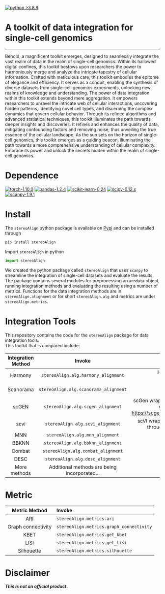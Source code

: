[![python >3.8.8](https://img.shields.io/badge/python-3.8.8-brightgreen)](https://www.python.org/)          
# A toolkit of data integration for single-cell genomics
***        
Behold, a magnificent toolkit emerges, designed to seamlessly integrate the vast realm of data in the realm of single-cell genomics.   Within its hallowed digital confines, this toolkit bestows upon researchers the power to harmoniously merge and analyze the intricate tapestry of cellular information. Crafted with meticulous care, this toolkit embodies the epitome of elegance and efficiency.   It serves as a conduit, enabling the synthesis of diverse datasets from single-cell genomics experiments, unlocking new realms of knowledge and understanding. The power of data integration within this toolkit extends beyond mere aggregation.   It empowers researchers to unravel the intricate web of cellular interactions, uncovering hidden patterns, identifying novel cell types, and discerning the complex dynamics that govern cellular behavior. Through its refined algorithms and advanced statistical techniques, this toolkit illuminates the path towards deeper insights and discoveries.   It refines and enhances the quality of data, mitigating confounding factors and removing noise, thus unveiling the true essence of the cellular landscape. As the sun sets on the horizon of single-cell genomics, this toolkit emerges as a guiding beacon, illuminating the path towards a more comprehensive understanding of cellular complexity.   Embrace its power and unlock the secrets hidden within the realm of single-cell genomics.          
            
# Dependence        
[![torch-1.10.0](https://img.shields.io/badge/torch-1.10.0-red)](https://pytorch.org/get-started/previous-versions/)
[![pandas-1.2.4](https://img.shields.io/badge/pandas-1.2.4-lightgrey)](https://github.com/pandas-dev/pandas)
[![scikit-learn-0.24](https://img.shields.io/badge/scikit-0.24.x-brightgreen)](https://github.com/scikit-learn/scikit-learn/tree/0.24.X)
[![scipy-0.12.x](https://img.shields.io/badge/scipy-0.12.x-yellow)](https://github.com/scipy/scipy/tree/maintenance/0.12.x)
[![scanpy-1.9.1](https://img.shields.io/badge/scanpy-1.9.1-informational)](https://pypi.org/project/scanpy/)           
                
# Install         
The `stereoAlign` python package is available on [Pypi]() and can be installed through      
```python
pip install stereoAlign
```            
Import `stereoAlign` in python  
```python
import stereoAlign
```
We created the python package called `stereoAlign` that uses `scanpy` to streamline the integration of single-cell datasets and evaluate the results. The package contains several modules for preprocessing an `anndata` object, running integration methods and evaluating the resulting using a number of metrics. Functions for the data integration methods are in `stereoAlign.alignment` or for short `stereoAlign.alg` and metrics are under `stereoAlign.metrics`.
       
        
# Integration Tools        
This repository contains the code for the `stereoAlign` package for data integration tools.           
This toolkit that is compared include:          

| **Integration Method** |                  **Invoke**                  |                                                                                                   **Describe**                                                                                                   |
|:----------------------:|:--------------------------------------------:|:----------------------------------------------------------------------------------------------------------------------------------------------------------------------------------------------------------------:|
|        Harmony         |     `stereoAlign.alg.harmony_alignment`      |                                                        Harmony wrapper function based on `harmony-pytorch` <https://github.com/lilab-bcb/harmony-pytorch>                                                        |
|       Scanorama        |    `stereoAlign.alg.scanorama_alignment`     |                                                             Scanorama wrapper function based on `scanorama` <https://github.com/brianhie/scanorama>                                                              |
|         scGEN          |      `stereoAlign.alg.scgen_alignment`       | scGen wrapper function based on `scgen` <https://github.com/theislab/scgen> with parametrization taken from the tutorial `notebook` <https://scgen.readthedocs.io/en/stable/tutorials/scgen_batch_removal.html>. |
|          scvi          |      `stereoAlign.alg.scvi_alignment`        |                                  scVI wrapper function based on scvi-tools version >=0.16.0 (available through <https://docs.scvi-tools.org/en/stable/installation.html>)                                        |
|          MNN           |       `stereoAlign.alg.mnn_alignment`        |                                                                                                                                                                                                                  |
|         BBKNN          |      `stereoAlign.alg.bbknn_alignment`       |                                                                                                                                                                                                                  |
|         Combat         |      `stereoAlign.alg.combat_alignment`      |                                                                                                                                                                                                                  |
|          DESC          |       `stereoAlign.alg.desc_alignment`       |                                                                                                                                                                                                                  |
|      More methods      | Additional methods are being incorporated... |                                                                                                                                                                                                                  |

        
# Metric        
|  **Metric Method**  | **Invoke**                               |
|:-------------------:|:-----------------------------------------|
|         ARI         | `stereoAlign.metrics.ari`                |
| Graph connectivity  | `stereoAlign.metrics.graph_connectivity` |
|        KBET         | `stereoAlign.metrics.get_kbet`           |
|        LISI         | `stereoAlign.metrics.get_lisi`           |
|     Silhouette      | `stereoAlign.metrics.silhouette`         |
        

 
# Disclaimer        
***This is not an official product.***    
            
            
